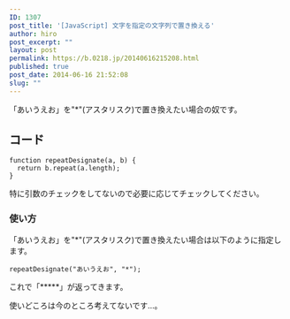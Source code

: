 ```yaml
---
ID: 1307
post_title: '[JavaScript] 文字を指定の文字列で置き換える'
author: hiro
post_excerpt: ""
layout: post
permalink: https://b.0218.jp/20140616215208.html
published: true
post_date: 2014-06-16 21:52:08
slug: ""
---
```

「あいうえお」を"*"(アスタリスク)で置き換えたい場合の奴です。
<!--more-->
<h2>コード</h2>
<pre class="language-javascript"><code>function repeatDesignate(a, b) {
  return b.repeat(a.length);
}</code></pre>
特に引数のチェックをしてないので必要に応じてチェックしてください。

<h3>使い方</h3>
「あいうえお」を"*"(アスタリスク)で置き換えたい場合は以下のように指定します。
<pre class="language-javascript"><code>repeatDesignate("あいうえお", "*");</code></pre>
これで「*****」が返ってきます。

使いどころは今のところ考えてないです…。